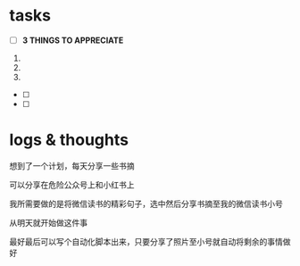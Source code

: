 # tasks
- [ ] **3 THINGS TO APPRECIATE**
1. 
2. 
3. 
- [ ] 
- [ ] 


# logs & thoughts

想到了一个计划，每天分享一些书摘

可以分享在危险公众号上和小红书上

我所需要做的是将微信读书的精彩句子，选中然后分享书摘至我的微信读书小号

从明天就开始做这件事

最好最后可以写个自动化脚本出来，只要分享了照片至小号就自动将剩余的事情做好




